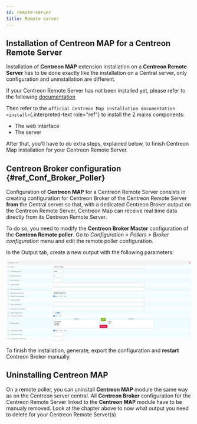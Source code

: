 ```yaml
---
id: remote-server
title: Remote server
---
```


## Installation of Centreon MAP for a Centreon Remote Server

Installation of **Centreon MAP** extension installation on a **Centreon
Remote Server** has to be done exactly like the installation on a
Central server, only configuration and uninstallation are different.

If your Centreon Remote Server has not been installed yet, please refer
to the following
[documentation](https://documentation.centreon.com/docs/centreon/en/latest/administration_guide/poller/install_remote_server.html)

Then refer to the
`official Centreon Map installation documentation <install>`{.interpreted-text
role="ref"} to install the 2 mains components:

-   The web interface
-   The server

After that, you\'ll have to do extra steps, explained below, to finish
Centreon Map installation for your Centreon Remote Server.

## Centreon Broker configuration {#ref_Conf_Broker_Poller}

Configuration of **Centreon MAP** for a Centreon Remote Server consists
in creating configuration for Centreon Broker of the Centreon Remote
Server **from** the Central server so that, with a dedicated Centreon
Broker output on the Centreon Remote Server, Centreon Map can receive
real time data directly from its Centreon Remote Server.

To do so, you need to modify the **Centreon Broker Master**
configuration of the **Centeon Remote poller**. Go to *Configuration \>
Pollers \> Broker configuration* menu and edit the remote poller
configuration.

In the Output tab, create a new output with the following parameters:

![image](../assets/data-presentation/output_broker.png)

To finish the installation, generate, export the configuration and
**restart** Centreon Broker manually.

## Uninstalling Centreon MAP

On a remote poller, you can uninstall **Centreon MAP** module the same
way as on the Centreon server central. All **Centreon Broker**
configuration for the Centreon Remote Server linked to the **Centreon
MAP** module have to be manualy removed. Look at the chapter above to
now what output you need to delete for your Centreon Remote Server(s)
